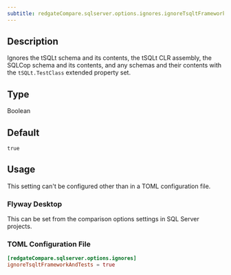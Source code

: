 ```yaml
---
subtitle: redgateCompare.sqlserver.options.ignores.ignoreTsqltFrameworkAndTests
---
```


## Description

Ignores the tSQLt schema and its contents, the tSQLt CLR assembly, the SQLCop schema and its contents, and any schemas and their contents with the `tSQLt.TestClass` extended property set.

## Type

Boolean

## Default

`true`

## Usage

This setting can't be configured other than in a TOML configuration file.

### Flyway Desktop

This can be set from the comparison options settings in SQL Server projects.

### TOML Configuration File

```toml
[redgateCompare.sqlserver.options.ignores]
ignoreTsqltFrameworkAndTests = true
```

